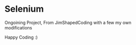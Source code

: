 # Selenium

Ongoining Project, From JimShapedCoding with a few my own modifications

Happy Coding :)